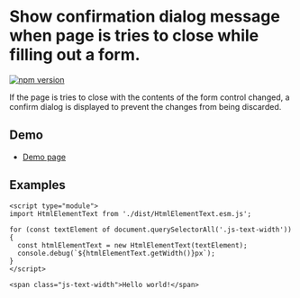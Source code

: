 # Show confirmation dialog message when page is tries to close while filling out a form.

[![npm version](https://badge.fury.io/js/%40saekitominaga%2Fhtmlelement-text.svg)](https://badge.fury.io/js/%40saekitominaga%2Fhtmlelement-text)

If the page is tries to close with the contents of the form control changed, a confirm dialog is displayed to prevent the changes from being discarded.

## Demo

- [Demo page](https://saekitominaga.github.io/htmlelement-text/demo.html)

## Examples

```
<script type="module">
import HtmlElementText from './dist/HtmlElementText.esm.js';

for (const textElement of document.querySelectorAll('.js-text-width')) {
  const htmlElementText = new HtmlElementText(textElement);
  console.debug(`${htmlElementText.getWidth()}px`);
}
</script>

<span class="js-text-width">Hello world!</span>
```
